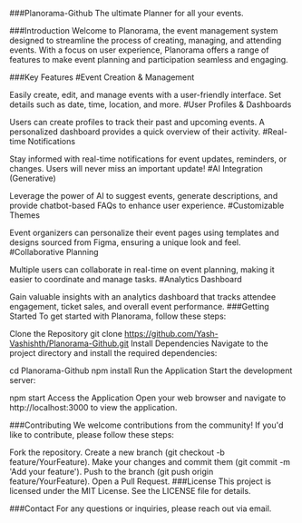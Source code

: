 ###Planorama-Github
The ultimate Planner for all your events.

###Introduction
Welcome to Planorama, the event management system designed to streamline the process of creating, managing, and attending events. With a focus on user experience, Planorama offers a range of features to make event planning and participation seamless and engaging.

###Key Features
#Event Creation & Management

Easily create, edit, and manage events with a user-friendly interface.
Set details such as date, time, location, and more.
#User Profiles & Dashboards

Users can create profiles to track their past and upcoming events.
A personalized dashboard provides a quick overview of their activity.
#Real-time Notifications

Stay informed with real-time notifications for event updates, reminders, or changes.
Users will never miss an important update!
#AI Integration (Generative)

Leverage the power of AI to suggest events, generate descriptions, and provide chatbot-based FAQs to enhance user experience.
#Customizable Themes

Event organizers can personalize their event pages using templates and designs sourced from Figma, ensuring a unique look and feel.
#Collaborative Planning

Multiple users can collaborate in real-time on event planning, making it easier to coordinate and manage tasks.
#Analytics Dashboard

Gain valuable insights with an analytics dashboard that tracks attendee engagement, ticket sales, and overall event performance.
###Getting Started
To get started with Planorama, follow these steps:

Clone the Repository
git clone https://github.com/Yash-Vashishth/Planorama-Github.git
Install Dependencies
Navigate to the project directory and install the required dependencies:

cd Planorama-Github
npm install
Run the Application
Start the development server:

npm start
Access the Application
Open your web browser and navigate to http://localhost:3000 to view the application.

###Contributing
We welcome contributions from the community! If you'd like to contribute, please follow these steps:

Fork the repository.
Create a new branch (git checkout -b feature/YourFeature).
Make your changes and commit them (git commit -m 'Add your feature').
Push to the branch (git push origin feature/YourFeature).
Open a Pull Request.
###License
This project is licensed under the MIT License. See the LICENSE file for details.

###Contact
For any questions or inquiries, please reach out via email.

